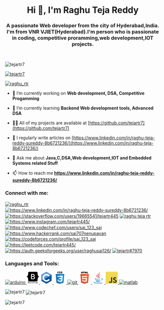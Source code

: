 <h1 align="center">Hi 👋, I'm Raghu Teja Reddy</h1>
<h3 align="center">A passionate Web developer from the city of Hyderabad,India. I'm from VNR VJIET(Hyderabad).I'm person who is passionate in coding, competitive proramming,web development,IOT projects.</h3>
<div> <img  src="https://cdn.dribbble.com/users/1059583/screenshots/4171367/coding-freak.gif" alt=""> </div>
<p align="left"> <img src="https://komarev.com/ghpvc/?username=tejartr7&label=Profile%20views&color=0e75b6&style=flat" alt="tejartr7" /> </p>

<p align="left"> <a href="https://github.com/ryo-ma/github-profile-trophy"><img src="https://github-profile-trophy.vercel.app/?username=tejartr7" alt="tejartr7" /></a> </p>

<p align="left"> <a href="https://twitter.com/raghu_rtr" target="blank"><img src="https://img.shields.io/twitter/follow/raghu_rtr?logo=twitter&style=for-the-badge" alt="raghu_rtr" /></a> </p>

- 🔭 I’m currently working on **Web development, DSA, Competitive Progamming**

- 🌱 I’m currently learning **Backend Web development tools, Advanced DSA**

- 👨‍💻 All of my projects are available at [https://github.com/tejartr7](https://github.com/tejartr7)

- 📝 I regularly write articles on [https://www.linkedin.com/in/raghu-teja-reddy-sureddy-8b6721236/](https://www.linkedin.com/in/raghu-teja-8b6721236/)

- 💬 Ask me about **Java,C,DSA,Web development,IOT and Embedded Systems related Stuff**

- 📫 How to reach me **https://www.linkedin.com/in/raghu-teja-reddy-sureddy-8b6721236/**

<h3 align="left">Connect with me:</h3>
<p align="left">
<a href="https://twitter.com/raghu_rtr" target="blank"><img align="center" src="https://raw.githubusercontent.com/rahuldkjain/github-profile-readme-generator/master/src/images/icons/Social/twitter.svg" alt="raghu_rtr" height="30" width="40" /></a>
<a href="https://www.linkedin.com/in/raghu-teja-8b6721236/" target="blank"><img align="center" src="https://raw.githubusercontent.com/rahuldkjain/github-profile-readme-generator/master/src/images/icons/Social/linked-in-alt.svg" alt="https://www.linkedin.com/in/raghu-teja-reddy-sureddy-8b6721236/" height="30" width="40" /></a>
<a href="https://stackoverflow.com/users/https://stackoverflow.com/users/19665541/tejartr445" target="blank"><img align="center" src="https://raw.githubusercontent.com/rahuldkjain/github-profile-readme-generator/master/src/images/icons/Social/stack-overflow.svg" alt="https://stackoverflow.com/users/19665541/tejartr445" height="30" width="40" /></a>
<a href="https://fb.com/raghu teja rtr" target="blank"><img align="center" src="https://raw.githubusercontent.com/rahuldkjain/github-profile-readme-generator/master/src/images/icons/Social/facebook.svg" alt="raghu teja rtr" height="30" width="40" /></a>
<a href="https://instagram.com/https://www.instagram.com/tejartr445/" target="blank"><img align="center" src="https://raw.githubusercontent.com/rahuldkjain/github-profile-readme-generator/master/src/images/icons/Social/instagram.svg" alt="https://www.instagram.com/tejartr445/" height="30" width="40" /></a>
<a href="https://www.codechef.com/users/https://www.codechef.com/users/sai_123_sai" target="blank"><img align="center" src="https://cdn.jsdelivr.net/npm/simple-icons@3.1.0/icons/codechef.svg" alt="https://www.codechef.com/users/sai_123_sai" height="30" width="40" /></a>
<a href="https://www.hackerrank.com/https://www.hackerrank.com/sai707nenupavan" target="blank"><img align="center" src="https://raw.githubusercontent.com/rahuldkjain/github-profile-readme-generator/master/src/images/icons/Social/hackerrank.svg" alt="https://www.hackerrank.com/sai707nenupavan" height="30" width="40" /></a>
<a href="https://codeforces.com/profile/https://codeforces.com/profile/sai_123_sai" target="blank"><img align="center" src="https://raw.githubusercontent.com/rahuldkjain/github-profile-readme-generator/master/src/images/icons/Social/codeforces.svg" alt="https://codeforces.com/profile/sai_123_sai" height="30" width="40" /></a>
<a href="https://www.leetcode.com/charlie_tej_123" target="blank"><img align="center" src="https://raw.githubusercontent.com/rahuldkjain/github-profile-readme-generator/master/src/images/icons/Social/leet-code.svg" alt="https://leetcode.com/tejartr445/" height="30" width="40" /></a>
<a href="https://auth.geeksforgeeks.org/user/https://auth.geeksforgeeks.org/user/raghusai126/" target="blank"><img align="center" src="https://raw.githubusercontent.com/rahuldkjain/github-profile-readme-generator/master/src/images/icons/Social/geeks-for-geeks.svg" alt="https://auth.geeksforgeeks.org/user/raghusai126/" height="30" width="40" /></a>
<a href="https://discord.gg/tejartr#7970" target="blank"><img align="center" src="https://raw.githubusercontent.com/rahuldkjain/github-profile-readme-generator/master/src/images/icons/Social/discord.svg" alt="tejartr#7970" height="30" width="40" /></a>
</p>

<h3 align="left">Languages and Tools:</h3>
<p align="left"> <a href="https://www.arduino.cc/" target="_blank" rel="noreferrer"> <img src="https://cdn.worldvectorlogo.com/logos/arduino-1.svg" alt="arduino" width="40" height="40"/> </a> <a href="https://getbootstrap.com" target="_blank" rel="noreferrer"> <img src="https://raw.githubusercontent.com/devicons/devicon/master/icons/bootstrap/bootstrap-plain-wordmark.svg" alt="bootstrap" width="40" height="40"/> </a> <a href="https://www.cprogramming.com/" target="_blank" rel="noreferrer"> <img src="https://raw.githubusercontent.com/devicons/devicon/master/icons/c/c-original.svg" alt="c" width="40" height="40"/> </a> <a href="https://www.w3schools.com/css/" target="_blank" rel="noreferrer"> <img src="https://raw.githubusercontent.com/devicons/devicon/master/icons/css3/css3-original-wordmark.svg" alt="css3" width="40" height="40"/> </a> <a href="https://git-scm.com/" target="_blank" rel="noreferrer"> <img src="https://www.vectorlogo.zone/logos/git-scm/git-scm-icon.svg" alt="git" width="40" height="40"/> </a> <a href="https://www.w3.org/html/" target="_blank" rel="noreferrer"> <img src="https://raw.githubusercontent.com/devicons/devicon/master/icons/html5/html5-original-wordmark.svg" alt="html5" width="40" height="40"/> </a> <a href="https://www.java.com" target="_blank" rel="noreferrer"> <img src="https://raw.githubusercontent.com/devicons/devicon/master/icons/java/java-original.svg" alt="java" width="40" height="40"/> </a> <a href="https://developer.mozilla.org/en-US/docs/Web/JavaScript" target="_blank" rel="noreferrer"> <img src="https://raw.githubusercontent.com/devicons/devicon/master/icons/javascript/javascript-original.svg" alt="javascript" width="40" height="40"/> </a> <a href="https://www.mathworks.com/" target="_blank" rel="noreferrer"> <img src="https://upload.wikimedia.org/wikipedia/commons/2/21/Matlab_Logo.png" alt="matlab" width="40" height="40"/> </a> </p>

<p><img align="left" src="https://github-readme-stats.vercel.app/api/top-langs?username=tejartr7&show_icons=true&locale=en&layout=compact" alt="tejartr7" /></p>

<p>&nbsp;<img align="center" src="https://github-readme-stats.vercel.app/api?username=tejartr7&show_icons=true&locale=en" alt="tejartr7" /></p>

<p><img align="center" src="https://github-readme-streak-stats.herokuapp.com/?user=tejartr7&" alt="tejartr7" /></p>
